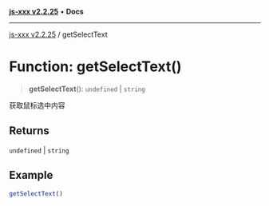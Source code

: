 [**js-xxx v2.2.25**](../README.md) • **Docs**

***

[js-xxx v2.2.25](../README.md) / getSelectText

# Function: getSelectText()

> **getSelectText**(): `undefined` \| `string`

获取鼠标选中内容

## Returns

`undefined` \| `string`

## Example

```ts
getSelectText()
```
